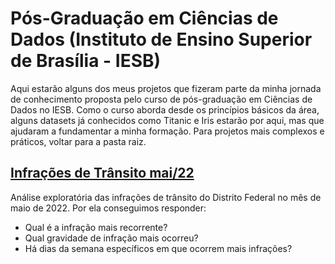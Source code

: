# Pós-Graduação em Ciências de Dados (Instituto de Ensino Superior de Brasília - IESB)

Aqui estarão alguns dos meus projetos que fizeram parte da minha jornada de conhecimento proposta pelo curso de pós-graduação em Ciências de Dados no IESB. Como o curso aborda desde os princípios básicos da área, alguns datasets já conhecidos como Titanic e Iris estarão por aqui, mas que ajudaram a fundamentar a minha formação. Para projetos mais complexos e práticos, voltar para a pasta raiz.

## [Infrações de Trânsito mai/22](/Infrações-Trânsito.ipynb)

Análise exploratória das infrações de trânsito do Distrito Federal no mês de maio de 2022. Por ela conseguimos responder:

- Qual é a infração mais recorrente?
- Qual gravidade de infração mais ocorreu?
- Há dias da semana específicos em que ocorrem mais infrações?
